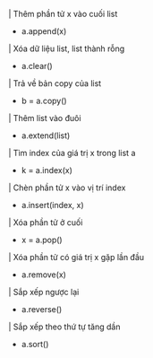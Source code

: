 | Thêm phần tử x vào cuối list
- a.append(x)

| Xóa dữ liệu list, list thành rỗng
- a.clear()

| Trả về bản copy của list
- b = a.copy()

| Thêm list vào đuôi
- a.extend(list)

| Tìm index của giá trị x trong list a
- k = a.index(x)

| Chèn phần tử x vào vị trí index
- a.insert(index, x)

| Xóa phần tử ở cuối
- x = a.pop()

| Xóa phần tử có giá trị x gặp lần đầu 
- a.remove(x)

| Sắp xếp ngược lại
- a.reverse()

| Sắp xếp theo thứ tự tăng dần
- a.sort()


